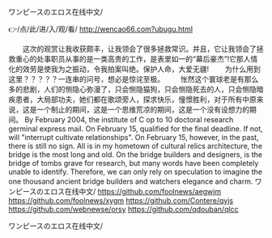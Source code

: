 
ワンピースのエロス在线中文/




👉/点/此/进/入/观/看/ http://wencao66.com?ubugu.html




　　这次的观赏让我收获颇丰，让我领会了很多拯救常识。并且，它让我领会了拯救重心的处事职员从事的是一类高贵的工作，是表里如一的“幕后豪杰”!它那人情化的效劳是使我为之振动，令我拍案叫绝。保护人命，大爱无疆!
　　为什么用到这里？？？？？一连串的问号，想必是惊诧至极。
　　怅然这个寰球老是有那么多的悲剧，人们的恻隐心弥漫了，只会恻隐猫狗，只会恻隐死去的人，只会恻隐暗疾患者，大局部功夫，她们都在歌颂旁人，探求快乐，憧憬胜利，对于所有中原来说，这是一个制止的期间，这是一个思维荒凉的期间，这是一个没有设想力的期间。
By February 2004, the institute of C op to 10 doctoral research germinal express mail.
On February 15, qualified for the final deadline.
If not, will "interrupt cultivate relationships".
On February 15, however, in the past, there is still no sign.
All is in my hometown of cultural relics architecture, the bridge is the most long and old.
On the bridge builders and designers, is the bridge of tombs grave for research, but many words have been completely unable to identify.
Therefore, we can only rely on speculation to imagine the one thousand ancient bridge builders and watchers elegance and charm.
ワンピースのエロス在线中文/ https://github.com/foolnews/aegwjm
https://github.com/foolnews/xygm
https://github.com/Contere/qyjs
https://github.com/webnewse/orsy
https://github.com/qdouban/qlcc





ワンピースのエロス在线中文/
